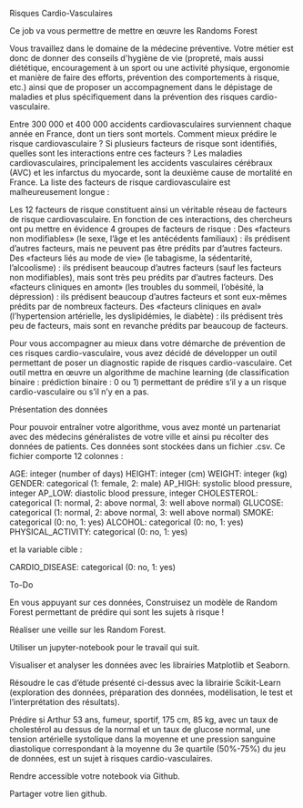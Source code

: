 Risques Cardio-Vasculaires



Ce job va vous permettre de mettre en œuvre les Randoms Forest


Vous travaillez dans le domaine de la médecine préventive. Votre métier est donc de donner des conseils d'hygiène de vie (propreté, mais aussi diététique, encouragement à un sport ou une activité physique, ergonomie et manière de faire des efforts, prévention des comportements à risque, etc.) ainsi que de proposer un accompagnement dans le dépistage de maladies et plus spécifiquement dans la prévention des risques cardio-vasculaire. 

Entre 300 000 et 400 000 accidents cardiovasculaires surviennent chaque année en France, dont un tiers sont mortels. Comment mieux prédire le risque cardiovasculaire ? Si plusieurs facteurs de risque sont identifiés, quelles sont les interactions entre ces facteurs ? Les maladies cardiovasculaires, principalement les accidents vasculaires cérébraux (AVC) et les infarctus du myocarde, sont la deuxième cause de mortalité en France. La liste des facteurs de risque cardiovasculaire est malheureusement longue : 


Les 12 facteurs de risque constituent ainsi un véritable réseau de facteurs de risque cardiovasculaire.
En fonction de ces interactions, des chercheurs ont pu mettre en évidence 4 groupes de facteurs de risque :
Des «facteurs non modifiables» (le sexe, l’âge et les antécédents familiaux) : ils prédisent d’autres facteurs, mais ne peuvent pas être prédits par d’autres facteurs.
Des «facteurs liés au mode de vie» (le tabagisme, la sédentarité, l’alcoolisme) : ils prédisent beaucoup d’autres facteurs (sauf les facteurs non modifiables), mais sont très peu prédits par d’autres facteurs.
Des «facteurs cliniques en amont» (les troubles du sommeil, l’obésité, la dépression) : ils prédisent beaucoup d’autres facteurs et sont eux-mêmes prédits par de nombreux facteurs.
Des «facteurs cliniques en aval» (l’hypertension artérielle, les dyslipidémies, le diabète) : ils prédisent très peu de facteurs, mais sont en revanche prédits par beaucoup de facteurs.


Pour vous accompagner au mieux dans votre démarche de prévention de ces risques cardio-vasculaire, vous avez décidé de développer un outil permettant de poser un diagnostic rapide de risques cardio-vasculaire. Cet outil mettra en œuvre un algorithme de machine learning (de classification binaire : prédiction binaire : 0 ou 1) permettant de prédire s’il y a un risque cardio-vasculaire ou s’il n’y en a pas.

Présentation des données

Pour pouvoir entraîner votre algorithme, vous avez monté un partenariat avec des médecins généralistes de votre ville et ainsi pu récolter des données de patients. Ces données sont stockées dans un fichier .csv. Ce fichier comporte 12 colonnes :

AGE:  integer (number of days)
HEIGHT: integer (cm) 
WEIGHT: integer (kg)
GENDER: categorical (1: female, 2: male)
AP_HIGH: systolic blood pressure, integer
AP_LOW: diastolic blood pressure, integer 
CHOLESTEROL: categorical (1: normal, 2: above normal, 3: well above normal)
GLUCOSE: categorical (1: normal, 2: above normal, 3: well above normal)
SMOKE: categorical (0: no, 1: yes)
ALCOHOL: categorical (0: no, 1: yes)
PHYSICAL_ACTIVITY: categorical (0: no, 1: yes)

et la variable cible :

CARDIO_DISEASE:  categorical (0: no, 1: yes)


To-Do


En vous appuyant sur ces données, Construisez un modèle de Random Forest permettant de prédire qui sont les sujets à risque !

Réaliser une veille sur les Random Forest.

Utiliser un jupyter-notebook pour le travail qui suit.

Visualiser et analyser les données avec les librairies Matplotlib et Seaborn.

Résoudre le cas d’étude présenté ci-dessus avec la librairie Scikit-Learn (exploration des données, préparation des données, modélisation, le test et l’interprétation des résultats).

Prédire si Arthur 53 ans, fumeur, sportif, 175 cm, 85 kg, avec un taux de cholestérol au dessus de la normal et un taux de glucose normal, une tension artérielle systolique dans la moyenne et une pression sanguine diastolique correspondant à la moyenne du 3e quartile (50%-75%) du jeu de données, est un sujet à risques cardio-vasculaires.

Rendre accessible votre notebook via Github.

Partager votre lien github.
